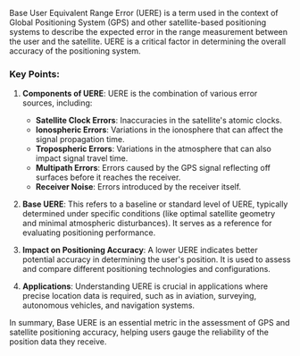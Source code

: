 Base User Equivalent Range Error (UERE) is a term used in the context of Global Positioning System (GPS) and other satellite-based positioning systems to describe the expected error in the range measurement between the user and the satellite. UERE is a critical factor in determining the overall accuracy of the positioning system.

### Key Points:

1. **Components of UERE**: UERE is the combination of various error sources, including:
   - **Satellite Clock Errors**: Inaccuracies in the satellite's atomic clocks.
   - **Ionospheric Errors**: Variations in the ionosphere that can affect the signal propagation time.
   - **Tropospheric Errors**: Variations in the atmosphere that can also impact signal travel time.
   - **Multipath Errors**: Errors caused by the GPS signal reflecting off surfaces before it reaches the receiver.
   - **Receiver Noise**: Errors introduced by the receiver itself.

2. **Base UERE**: This refers to a baseline or standard level of UERE, typically determined under specific conditions (like optimal satellite geometry and minimal atmospheric disturbances). It serves as a reference for evaluating positioning performance.

3. **Impact on Positioning Accuracy**: A lower UERE indicates better potential accuracy in determining the user's position. It is used to assess and compare different positioning technologies and configurations.

4. **Applications**: Understanding UERE is crucial in applications where precise location data is required, such as in aviation, surveying, autonomous vehicles, and navigation systems.

In summary, Base UERE is an essential metric in the assessment of GPS and satellite positioning accuracy, helping users gauge the reliability of the position data they receive.